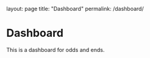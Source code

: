 layout: page
title: "Dashboard"
permalink: /dashboard/

# Dashboard

This is a dashboard for odds and ends.